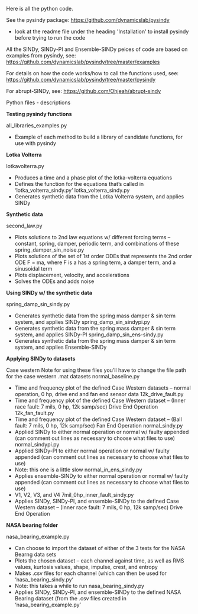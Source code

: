 Here is all the python code.


See the pysindy package: https://github.com/dynamicslab/pysindy
- look at the readme file under the heading 'Installation' to install pysindy before trying to run the code

All the SINDy, SINDy-PI and Ensemble-SINDy peices of code are based on examples from pysindy, see: https://github.com/dynamicslab/pysindy/tree/master/examples

For details on how the code works/how to call the functions used, see: https://github.com/dynamicslab/pysindy/tree/master/pysindy


For abrupt-SINDy, see: https://github.com/Ohjeah/abrupt-sindy

Python files - descriptions 

**Testing pysindy functions**

all_libraries_examples.py
-	Example of each method to build a library of candidate functions, for use with pysindy

**Lotka Volterra**

lotkavolterra.py
-	Produces a time and a phase plot of the lotka-volterra equations 
-	Defines the function for the equations that’s called in ‘lotka_volterra_sindy.py’
lotka_volterra_sindy.py
-	Generates synthetic data from the Lotka Volterra system, and applies SINDy

**Synthetic data**

second_law.py
-	Plots solutions to 2nd law equations w/ different forcing terms – constant, spring, damper, periodic term, and combinations of these
spring_damper_sin_noise.py
-	Plots solutions of the set of 1st order ODEs that represents the 2nd order ODE F = ma, where F is a has a spring term, a damper term, and a sinusoidal term 
-	Plots displacement, velocity, and accelerations
-	Solves the ODEs and adds noise 

**Using SINDy w/ the synthetic data**

spring_damp_sin_sindy.py 
-	Generates synthetic data from the spring mass damper & sin term system, and applies SINDy
spring_damp_sin_sindypi.py
-	Generates synthetic data from the spring mass damper & sin term system, and applies SINDy-PI
spring_damp_sin_ens-sindy.py
-	Generates synthetic data from the spring mass damper & sin term system, and applies Ensemble-SINDy

**Applying SINDy to datasets**

Case western 
Note for using these files you’ll have to change the file path for the case western .mat datasets
normal_baseline.py
-	Time and frequency plot of the defined Case Western datasets – normal operation, 0 hp, drive end and fan end sensor data 
12k_drive_fault.py
-	Time and frequency plot of the defined Case Western dataset – (Inner race fault: 7 mils, 0 hp, 12k samp/sec) Drive End Operation
12k_fan_fault.py
-	Time and frequency plot of the defined Case Western dataset – (Ball fault: 7 mils, 0 hp, 12k samp/sec) Fan End Operation
normal_sindy.py
-	Applied SINDy to either normal operation or normal w/ faulty appended (can comment out lines as necessary to choose what files to use) 
normal_sindypi.py
-	Applied SINDy-PI to either normal operation or normal w/ faulty appended (can comment out lines as necessary to choose what files to use) 
-	Note: this one is a little slow
normal_in_ens_sindy.py 
-	Applies ensemble-SINDy to either normal operation or normal w/ faulty appended (can comment out lines as necessary to choose what files to use) 
-	V1, V2, V3, and V4 
7mil_0hp_inner_fault_sindy.py
-	Applies SINDy, SINDy-PI, and ensemble-SINDy to the defined Case Western dataset – (Inner race fault: 7 mils, 0 hp, 12k samp/sec) Drive End Operation

**NASA bearing folder**

nasa_bearing_example.py
-	Can choose to import the dataset of either of the 3 tests for the NASA Bearng data sets
-	Plots the chosen dataset – each channel against time, as well as RMS values, kurtosis values, shape, impulse, crest, and entropy 
-	Makes .csv files for each channel (which can then be used for ‘nasa_bearing_sindy.py‘
-	Note: this takes a while to run 
nasa_bearing_sindy.py
-	Applies SINDy, SINDy-PI, and ensemble-SINDy to the defined NASA Bearing dataset (from the .csv files created in ‘nasa_bearing_example.py’

